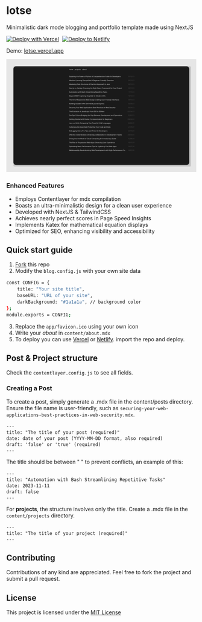 # lotse

Minimalistic dark mode blogging and portfolio template made using NextJS

<div align="left">

[![Deploy with Vercel](https://vercel.com/button)](https://vercel.com/new/clone?repository-url=https%3A%2F%2Fgithub.com%2Fmarpeand%2Flotse)
<span style="margin-left:5px"></span>
[![Deploy to Netlify](https://www.netlify.com/img/deploy/button.svg)](https://app.netlify.com/start/deploy?repository=https://github.com/marpeand/lotse)

</div>

Demo: [lotse.vercel.app](https://lotse.vercel.app/)

![screenshot](/screenshot.png)

### Enhanced Features

-   Employs Contentlayer for mdx compilation
-   Boasts an ultra-minimalistic design for a clean user experience
-   Developed with NextJS & TailwindCSS
-   Achieves nearly perfect scores in Page Speed Insights
-   Implements Katex for mathematical equation displays
-   Optimized for SEO, enhancing visibility and accessibility

## Quick start guide

1. [Fork](https://github.com/marpeand/lotse/fork) this repo
2. Modify the `blog.config.js` with your own site data

```bash
const CONFIG = {
    title: "Your site title",
    baseURL: "URL of your site",
    darkBackground: "#1a1a1a", // background color
};
module.exports = CONFIG;
```

3. Replace the `app/favicon.ico` using your own icon
4. Write your _about_ in `content/about.mdx`
5. To deploy you can use [Vercel](https://vercel.com/) or [Netlify](https://www.netlify.com/).
   import the repo and deploy.

## Post & Project structure

Check the `contentlayer.config.js` to see all fields.

### Creating a Post

To create a post, simply generate a .mdx file in the content/posts directory.
Ensure the file name is user-friendly, such as `securing-your-web-applications-best-practices-in-web-security.mdx`.

```mdx
---
title: "The title of your post (required)"
date: date of your post (YYYY-MM-DD format, also required)
draft: 'false' or 'true' (required)
---
```

The title should be between " " to prevent conflicts, an example of this:

```mdx
---
title: "Automation with Bash Streamlining Repetitive Tasks"
date: 2023-11-11
draft: false
---
```

For **projects**, the structure involves only the title.
Create a .mdx file in the `content/projects` directory.

```mdx
---
title: "The title of your project (required)"
---
```

## Contributing

Contributions of any kind are appreciated. Feel free to fork the project and submit a pull request.

## License

This project is licensed under the [MIT License](LICENSE)
